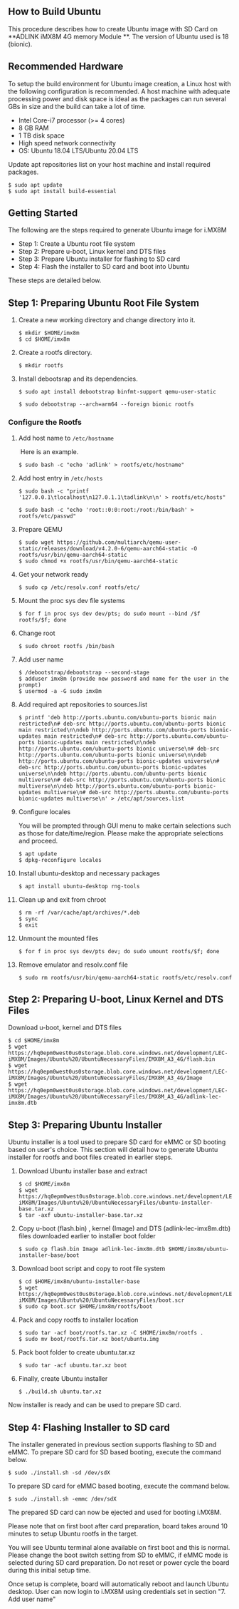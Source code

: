 How to Build Ubuntu
---

This procedure describes how to create Ubuntu image with SD Card on **ADLINK iMX8M 4G memory Module **. The version of Ubuntu used is 18 (bionic).

## Recommended Hardware

To setup the build environment for Ubuntu image creation, a Linux host with the following configuration is recommended. A host machine with adequate processing power and disk space is ideal as the packages can run several GBs in size and the build can take a lot of time.

- Intel Core-i7 processor (>= 4 cores)
- 8 GB RAM
- 1 TB disk space
- High speed network connectivity
- OS: Ubuntu 18.04 LTS/Ubuntu 20.04 LTS

Update apt repositories list on your host machine and install required packages.

```
$ sudo apt update
$ sudo apt install build-essential
```

## Getting Started

The following are the steps required to generate Ubuntu image for i.MX8M

- Step 1: Create a Ubuntu root file system
- Step 2: Prepare u-boot, Linux kernel and DTS files
- Step 3: Prepare Ubuntu installer for flashing to SD card
- Step 4: Flash the installer to SD card and boot into Ubuntu 

These steps are detailed below.

## Step 1: Preparing Ubuntu Root File System

1. Create a new working directory and change directory into it.

   ```shell
   $ mkdir $HOME/imx8m
   $ cd $HOME/imx8m
   ```

2. Create a rootfs directory.

   ```shell
   $ mkdir rootfs
   ```

3. Install debootsrap and its dependencies.

   ```shell
   $ sudo apt install debootstrap binfmt-support qemu-user-static
   ```

   ```shell
   $ sudo debootstrap --arch=arm64 --foreign bionic rootfs
   ```

### Configure the Rootfs

1. Add host name to `/etc/hostname` 

   ​	Here is an example.

   ```shell
   $ sudo bash -c "echo 'adlink' > rootfs/etc/hostname"
   ```

2. Add host entry in `/etc/hosts`

   ```shell
   $ sudo bash -c "printf '127.0.0.1\tlocalhost\n127.0.1.1\tadlink\n\n' > rootfs/etc/hosts"
   ```

   ```shell
   $ sudo bash -c "echo 'root::0:0:root:/root:/bin/bash' > rootfs/etc/passwd"
   ```

3. Prepare QEMU

   ```shell
   $ sudo wget https://github.com/multiarch/qemu-user-static/releases/download/v4.2.0-6/qemu-aarch64-static -O rootfs/usr/bin/qemu-aarch64-static
   $ sudo chmod +x rootfs/usr/bin/qemu-aarch64-static
   ```

4. Get your network ready

   ```shell
   $ sudo cp /etc/resolv.conf rootfs/etc/
   ```

5. Mount the proc sys dev file systems

   ```shell
   $ for f in proc sys dev dev/pts; do sudo mount --bind /$f rootfs/$f; done
   ```

6. Change root

   ```shell
   $ sudo chroot rootfs /bin/bash
   ```

7. Add user name

   ```shell
   $ /debootstrap/debootstrap --second-stage
   $ adduser imx8m (provide new password and name for the user in the prompt)
   $ usermod -a -G sudo imx8m
   ```


8. Add required apt repositories to sources.list

   ```shell
   $ printf 'deb http://ports.ubuntu.com/ubuntu-ports bionic main restricted\n# deb-src http://ports.ubuntu.com/ubuntu-ports bionic main restricted\n\ndeb http://ports.ubuntu.com/ubuntu-ports bionic-updates main restricted\n# deb-src http://ports.ubuntu.com/ubuntu-ports bionic-updates main restricted\n\ndeb http://ports.ubuntu.com/ubuntu-ports bionic universe\n# deb-src http://ports.ubuntu.com/ubuntu-ports bionic universe\n\ndeb http://ports.ubuntu.com/ubuntu-ports bionic-updates universe\n# deb-src http://ports.ubuntu.com/ubuntu-ports bionic-updates universe\n\ndeb http://ports.ubuntu.com/ubuntu-ports bionic multiverse\n# deb-src http://ports.ubuntu.com/ubuntu-ports bionic multiverse\n\ndeb http://ports.ubuntu.com/ubuntu-ports bionic-updates multiverse\n# deb-src http://ports.ubuntu.com/ubuntu-ports bionic-updates multiverse\n' > /etc/apt/sources.list
   ```
  
9. Configure locales

    You will be prompted through GUI menu to make certain selections such as those for date/time/region. Please make the appropriate selections and proceed.

   ```shell
   $ apt update
   $ dpkg-reconfigure locales
   ```
   
10. Install ubuntu-desktop and necessary packages

    ```shell
    $ apt install ubuntu-desktop rng-tools
    ```

11. Clean up and exit from chroot

     ```shell
    $ rm -rf /var/cache/apt/archives/*.deb
    $ sync
    $ exit
     ```

12. Unmount the mounted files

    ```shell
    $ for f in proc sys dev/pts dev; do sudo umount rootfs/$f; done
    ```

13. Remove emulator and resolv.conf file

    ```shell
    $ sudo rm rootfs/usr/bin/qemu-aarch64-static rootfs/etc/resolv.conf
    ```

## Step 2: Preparing U-boot, Linux Kernel and DTS Files

Download u-boot, kernel and DTS files

   ```shell
$ cd $HOME/imx8m
$ wget https://hq0epm0west0us0storage.blob.core.windows.net/development/LEC-iMX8M/Images/Ubuntu%20/UbuntuNecessaryFiles/IMX8M_A3_4G/flash.bin
$ wget https://hq0epm0west0us0storage.blob.core.windows.net/development/LEC-iMX8M/Images/Ubuntu%20/UbuntuNecessaryFiles/IMX8M_A3_4G/Image
$ wget https://hq0epm0west0us0storage.blob.core.windows.net/development/LEC-iMX8M/Images/Ubuntu%20/UbuntuNecessaryFiles/IMX8M_A3_4G/adlink-lec-imx8m.dtb
   ```

## Step 3: **Preparing Ubuntu Installer**

Ubuntu installer is a tool used to prepare SD card for eMMC or SD booting based on user's choice.
This section will detail how to generate Ubuntu installer for rootfs and boot files created in earlier steps.

1. Download Ubuntu installer base and extract

   ```shell
   $ cd $HOME/imx8m
   $ wget https://hq0epm0west0us0storage.blob.core.windows.net/development/LEC-iMX8M/Images/Ubuntu%20/UbuntuNecessaryFiles/ubuntu-installer-base.tar.xz
   $ tar -axf ubuntu-installer-base.tar.xz
   ```

2. Copy u-boot (flash.bin) , kernel (Image) and DTS (adlink-lec-imx8m.dtb) files downloaded earlier to installer boot folder

   ```shell
   $ sudo cp flash.bin Image adlink-lec-imx8m.dtb $HOME/imx8m/ubuntu-installer-base/boot
   ```
   
3. Download boot script and copy to root file system

   ```shell
   $ cd $HOME/imx8m/ubuntu-installer-base
   $ wget https://hq0epm0west0us0storage.blob.core.windows.net/development/LEC-iMX8M/Images/Ubuntu%20/UbuntuNecessaryFiles/boot.scr
   $ sudo cp boot.scr $HOME/imx8m/rootfs/boot
   ```

4. Pack and copy rootfs to installer location

   ```shell
   $ sudo tar -acf boot/rootfs.tar.xz -C $HOME/imx8m/rootfs .
   $ sudo mv boot/rootfs.tar.xz boot/ubuntu.img
   ```

5. Pack boot folder to create ubuntu.tar.xz

   ```shell
   $ sudo tar -acf ubuntu.tar.xz boot
   ```

6. Finally, create Ubuntu installer

   ```shell
   $ ./build.sh ubuntu.tar.xz
   ```

Now installer is ready and can be used to prepare SD card.

## Step 4: Flashing Installer to SD card

The installer generated in previous section supports flashing to SD and eMMC.
To prepare SD card for SD based booting, execute the command below.

   ```shell
   $ sudo ./install.sh -sd /dev/sdX
   ```

To prepare SD card for eMMC based booting, execute the command below.

   ```shell
   $ sudo ./install.sh -emmc /dev/sdX
   ```

The prepared SD card can now be ejected and used for booting i.MX8M.

Please note that on first boot after card preparation, board takes around 10 minutes to setup Ubuntu rootfs in the target.

You will see Ubuntu terminal alone available on first boot and this is normal.
Please change the boot switch setting from SD to eMMC,  if eMMC mode is selected during SD card preparation. Do not reset or power cycle the board during this initial setup time. 

Once setup is complete, board will automatically reboot and launch Ubuntu desktop.
User can now login to i.MX8M using credentials set in section "7. Add user name"
